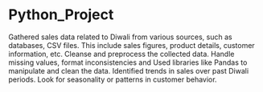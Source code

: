# Python_Project
Gathered sales data related to Diwali from various sources, such as databases, CSV files. This include sales figures, product details, customer information, etc.
Cleanse and preprocess the collected data. Handle missing values, format inconsistencies and Used libraries like Pandas to manipulate and clean the data.
Identified trends in sales over past Diwali periods. Look for seasonality or patterns in customer behavior.



